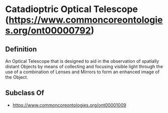 # Catadioptric Optical Telescope (https://www.commoncoreontologies.org/ont00000792)

## Definition
An Optical Telescope that is designed to aid in the observation of spatially distant Objects by means of collecting and focusing visible light through the use of a combination of Lenses and Mirrors to form an enhanced image of the Object.

## Subclass Of
- https://www.commoncoreontologies.org/ont00001009

